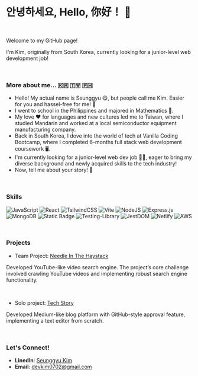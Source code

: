 # 안녕하세요, Hello, 你好！ 👋

<br>

Welcome to my GitHub page!
<p>I'm Kim, originally from South Korea, currently looking for a junior-level web development job!</p>

<br>

### More about me... 🇰🇷 🇹🇼 🇵🇭
- Hello! My actual name is Seunggyu 😋, but people call me Kim. Easier for you and hassel-free for me! 🤣
- I went to school in the Philippines and majored in Mathematics 🧮.
- My love ❤️ for languages and new cultures led me to Taiwan, where I studied Mandarin and worked at a local semiconductor equipment manufacturing company.
- Back in South Korea, I dove into the world of tech at Vanilla Coding Bootcamp, where I completed 6-months full stack web development coursework 🖥️.
- I'm currently looking for a junior-level web dev job 🙋🏻, eager to bring my diverse background and newly acquired skills to the tech industry!
- Now, tell me about your story! 🛜

<br>

### Skills
![JavaScript](https://img.shields.io/badge/javascript-%23323330.svg?style=for-the-badge&logo=javascript&logoColor=%23F7DF1E)
![React](https://img.shields.io/badge/react-%2320232a.svg?style=for-the-badge&logo=react&logoColor=%2361DAFB)
![TailwindCSS](https://img.shields.io/badge/tailwindcss-%2338B2AC.svg?style=for-the-badge&logo=tailwind-css&logoColor=white)
![Vite](https://img.shields.io/badge/vite-%23646CFF.svg?style=for-the-badge&logo=vite&logoColor=white)
![NodeJS](https://img.shields.io/badge/node.js-6DA55F?style=for-the-badge&logo=node.js&logoColor=white)
![Express.js](https://img.shields.io/badge/express.js-%23404d59.svg?style=for-the-badge&logo=express&logoColor=%2361DAFB)
![MongoDB](https://img.shields.io/badge/MongoDB-%234ea94b.svg?style=for-the-badge&logo=mongodb&logoColor=white)
![Static Badge](https://img.shields.io/badge/vitest-8A2BE2?style=for-the-badge)
![Testing-Library](https://img.shields.io/badge/React%20Testing%20Library-%23E33332?style=for-the-badge&logo=testing-library&logoColor=white)
![JestDOM](https://img.shields.io/badge/Jest%20DOM-8A2BE2?style=for-the-badge)
![Netlify](https://img.shields.io/badge/netlify-%23000000.svg?style=for-the-badge&logo=netlify&logoColor=#00C7B7)
![AWS](https://img.shields.io/badge/Elastic%20Beanstalk-%23FF9900.svg?style=for-the-badge&logo=amazon-aws&logoColor=white)

<br>

### Projects
- Team Project: [Needle In The Haystack](https://github.com/Team-Office360)
<p>Developed YouTube-like video search engine. The project’s core challenge involved crawling YouTube videos and implementing robust search engine functionality.</p>

<br>

- Solo project: [Tech Story](https://github.com/devsgk/TechStory-client)
<p>Developed Medium-like blog platform with GitHub-style approval feature, implementing a text editor from scratch.</p>

<br>

### Let's Connect!
- **LinedIn**: [Seunggyu Kim](https://www.linkedin.com/in/seunggyu-kim-685b51301/)
- **Email**: devkim0702@gmail.com

